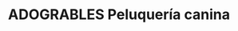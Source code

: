---
title: "ADOGRABLES Peluquería canina"
url: /roquetas-de-mar/adogrables-peluqueria-canina/
shop: mascotas
---